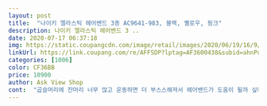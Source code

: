 ```yaml
---
layout: post 
title:  "나이키 엘라스틱 헤어밴드 3종 AC9641-983, 블랙, 옐로우, 핑크" 
description: 나이키 엘라스틱 헤어밴드 3 ..
date: 2020-07-17 06:37:18 
img: https://static.coupangcdn.com/image/retail/images/2020/06/19/16/9/9fe65305-41ca-42c0-90af-a5fbb87e9093.jpg 
linkUrl: https://link.coupang.com/re/AFFSDP?lptag=AF3600438&subid=ahnPublicAsk&pageKey=1722002177&itemId=2930974988&vendorItemId=3229430051&traceid=V0-113-e1b83ae32aaf6331 
categories: [1006] 
color: CF36BB 
price: 10900 
author: Ask View Shop 
cont:  "곱슬머리에 잔머리 너무 많고 운동하면 더 부스스해져서 헤어밴드가 도움이 될까 싶어 구매했는데 머리카락을 위로올려 똥머리로 묶었더니 뒤통수가 납작해서인지 뒷쪽이 고정이 안되고 자꾸 올라 갑니다.<br/> 잔머리 정리도 마음같이 안되구요.<br/> 헤어밴드 효과를 조금이라도 보려면 머리를 아래로 믂어야겠어요.<br/><br/>기존에 쓰던 밴드가 고무줄이 늘어나서 새로 이걸로 사봤어요.<br/><br/>두개씩 레이어드 해도 이쁠것 같고요.<br/><br/>배송 빠르구요,<br/>아주 맘에 들어요^^<br/>아참, 나이키 글자는 세탁하면 떨어져 나갈것 같아요.<br/>ㅠ<br/>안쪽에 실리콘으로 미끄럼방지가 되어있어 흘러내리지 않아요.<br/><br/>운동할때 잔머리가 얼굴 간지럽히는게 싫어서 꼭 헤어밴드 쓰고 해요.<br/><br/>운동할때 잔머리땜에 구매했는데 맘에들어요.<br/> 안쪽에 실리콘처리되서 짱짱할것같아요.<br/> 아직 착용은 안해봤는데 좋은것같아요<br/>지금 머리에 차고 있는데 전혀 조이거나 아프지 않네요^^<br/>" 
---
```

